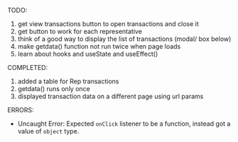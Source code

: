 TODO:

1. get view transactions button to open transactions and close it
2. get button to work for each representative
3. think of a good way to display the list of transactions (modal/ box below)
4. make getdata() function not run twice when page loads
5. learn about hooks and useState and useEffect()

COMPLETED:

1. added a table for Rep transactions
2. getdata() runs only once
3. displayed transaction data on a different page using url params

ERRORS:

-   Uncaught Error: Expected `onClick` listener to be a function, instead got a value of `object` type.
